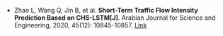 * Zhao L, Wang Q, Jin B, et al. <b>Short-Term Traffic Flow Intensity Prediction Based on CHS-LSTM[J]</b>. Arabian Journal for Science and Engineering, 2020, 45(12): 10845-10857. [Link](https://link.springer.com/article/10.1007/s13369-020-04862-3)